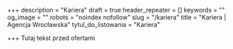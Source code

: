 +++
description = "Kariera"
draft = true
header_repeater = []
keywords = ""
og_image = ""
robots = "noindex nofollow"
slug = "/kariera"
title = "Kariera | Agencja Wrocławska"
tytul_do_listowania = "Kariera"

+++
Tutaj tekst przed ofertami
